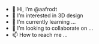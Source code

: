 - 👋 Hi, I’m @aafrodt
- 👀 I’m interested in 3D design
- 🌱 I’m currently learning ...
- 💞️ I’m looking to collaborate on ...
- 📫 How to reach me ...

<!---
aafrodt/aafrodt is a ✨ special ✨ repository because its `README.md` (this file) appears on your GitHub profile.
You can click the Preview link to take a look at your changes.
--->

